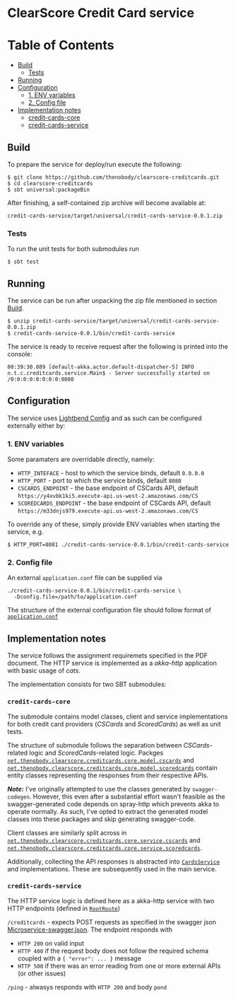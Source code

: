 # ClearScore Credit Card service

Table of Contents
=================

   * [Build](#build)
      * [Tests](#tests)
   * [Running](#running)
   * [Configuration](#configuration)
      * [1. ENV variables](#1-env-variables)
      * [2. Config file](#2-config-file)
   * [Implementation notes](#implementation-notes)
      * [credit-cards-core](#credit-cards-core)
      * [credit-cards-service](#credit-cards-service)


## Build
To prepare the service for deploy/run execute the following:

    $ git clone https://github.com/thenobody/clearscore-creditcards.git
    $ cd clearscore-creditcards
    $ sbt universal:packageBin

After finishing, a self-contained zip archive will become available at:

```
credit-cards-service/target/universal/credit-cards-service-0.0.1.zip
```

### Tests
To run the unit tests for both submodules run

	$ sbt test

## Running

The service can be run after unpacking the zip file mentioned in section [Build](#build).

	$ unzip credit-cards-service/target/universal/credit-cards-service-0.0.1.zip
	$ credit-cards-service-0.0.1/bin/credit-cards-service
	
The service is ready to receive request after the following is printed into the console:

	00:39:30.889 [default-akka.actor.default-dispatcher-5] INFO  n.t.c.creditcards.service.Main$ - Server successfully started on /0:0:0:0:0:0:0:0:8080

## Configuration
The service uses [Lightbend Config](https://github.com/lightbend/config) and as such can be configured externally either by:

### 1. ENV variables
Some paramaters are overridable directly, namely:

* `HTTP_INTEFACE` - host to which the service binds, default `0.0.0.0`
* `HTTP_PORT` - port to which the service binds, default `8080`
* `CSCARDS_ENDPOINT` - the base endpoint of CSCards API, default `https://y4xvbk1ki5.execute-api.us-west-2.amazonaws.com/CS`
* `SCOREDCARDS_ENDPOINT` - the base endpoint of CSCards API, default `https://m33dnjs979.execute-api.us-west-2.amazonaws.com/CS`

To override any of these, simply provide ENV variables when starting the service, e.g.

	$ HTTP_PORT=8081 ./credit-cards-service-0.0.1/bin/credit-cards-service
	
### 2. Config file
An external `application.conf` file 	can be supplied via
	
	./credit-cards-service-0.0.1/bin/credit-cards-service \
	  -Dconfig.file=/path/to/application.conf
The structure of the external configuration file should follow format of [`application.conf`](https://github.com/thenobody/clearscore-creditcards/blob/master/credit-cards-service/src/main/resources/application.conf)

## Implementation notes
The service follows the assignment requiremets specified in the PDF document.
The HTTP service is implemented as a _akka-http_ application with basic usage of _cats_.

The implementation consists for two SBT submodules:

### `credit-cards-core`

The submodule contains model classes, client and service implementations for both credit card providers (_CSCards_ and _ScoredCards_) as well as unit tests.

The structure of submodule follows the separation between _CSCards_-related logic and _ScoredCards_-related logic.
Packges [`net.thenobody.clearscore.creditcards.core.model.cscards`](https://github.com/thenobody/clearscore-creditcards/tree/master/credit-cards-core/src/main/scala/net/thenobody/clearscore/creditcards/core/model/cscards) and [`net.thenobody.clearscore.creditcards.core.model.scoredcards`](https://github.com/thenobody/clearscore-creditcards/tree/master/credit-cards-core/src/main/scala/net/thenobody/clearscore/creditcards/core/model/scoredcards) contain entity classes representing the responses from their respective APIs.

**_Note:_** I've originally attempted to use the classes generated by `swagger-codegen`. However, this even after a substantial effort wasn't feasible as the swagger-generated code depends on spray-http which prevents akka to operate normally. As such, I've opted to extract the generated model classes into these packages and skip generating swagger-code.

Client classes are similarly split across in [`net.thenobody.clearscore.creditcards.core.service.cscards`](https://github.com/thenobody/clearscore-creditcards/tree/master/credit-cards-core/src/main/scala/net/thenobody/clearscore/creditcards/core/service/cscards) and [`net.thenobody.clearscore.creditcards.core.service.scoredcards`](https://github.com/thenobody/clearscore-creditcards/tree/master/credit-cards-core/src/main/scala/net/thenobody/clearscore/creditcards/core/service/scoredcards).

Additionally, collecting the API responses is abstracted into [`CardsService`](https://github.com/thenobody/clearscore-creditcards/blob/master/credit-cards-core/src/main/scala/net/thenobody/clearscore/creditcards/core/service/CardsService.scala) and implementations. These are subsequently used in the main service.

### `credit-cards-service`

The HTTP service logic is defined here as a akka-http service with two HTTP endpoints (defined in [`RootRoute`](https://github.com/thenobody/clearscore-creditcards/blob/master/credit-cards-service/src/main/scala/net/thenobody/clearscore/creditcards/service/route/RootRoute.scala))

`/creditcards` - expects POST requests as specified in the swagger json [Microservice-swagger.json](https://github.com/thenobody/clearscore-creditcards/blob/master/swagger/Microservice-swagger.json). The endpoint responds with

*  `HTTP 200` on valid input
*  `HTTP 400` if the request body does not follow the required schema coupled with a `{ "error": ... }` message
*  `HTTP 500` if there was an error reading from one or more external APIs (or other issues)

`/ping` - alwasys responds with `HTTP 200` and body `pond`